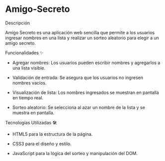 # Amigo-Secreto
Descripción

Amigo Secreto es una aplicación web sencilla que permite a los usuarios ingresar nombres en una lista y realizar un sorteo aleatorio para elegir a un amigo secreto.

Funcionalidades ✨

* Agregar nombres: Los usuarios pueden escribir nombres y agregarlos a una lista visible.

* Validación de entrada: Se asegura que los usuarios no ingresen nombres vacíos.

* Visualización de lista: Los nombres ingresados se muestran en pantalla en tiempo real.

* Sorteo aleatorio: Se selecciona al azar un nombre de la lista y se muestra en pantalla.

Tecnologías Utilizadas 🛠️

* HTML5 para la estructura de la página.

* CSS3 para el diseño y estilo.

* JavaScript para la lógica del sorteo y manipulación del DOM.
